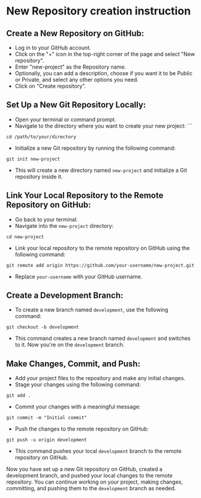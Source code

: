 # New Repository creation instruction

## Create a New Repository on GitHub:
 - Log in to your GitHub account.
- Click on the "+" icon in the top-right corner of the page and select "New repository".
- Enter "new-project" as the Repository name.
- Optionally, you can add a description, choose if you want it to be Public or Private, and select any other options you need.
- Click on "Create repository".
## Set Up a New Git Repository Locally:
- Open your terminal or command prompt.
- Navigate to the directory where you want to create your new project: ```
```
cd /path/to/your/directory
```

- Initialize a new Git repository by running the following command:
```
git init new-project
```
- This will create a new directory named `new-project` and initialize a Git repository inside it.
## Link Your Local Repository to the Remote Repository on GitHub:
- Go back to your terminal.
- Navigate into the `new-project` directory:
```
cd new-project
```
- Link your local repository to the remote repository on GitHub using the following command:
```
git remote add origin https://github.com/your-username/new-project.git
```
- Replace `your-username` with your GitHub username.
## Create a Development Branch:
- To create a new branch named `development`, use the following command:
```
git checkout -b development
```
- This command creates a new branch named `development` and switches to it. Now you're on the `development` branch.
## Make Changes, Commit, and Push:
- Add your project files to the repository and make any initial changes.
- Stage your changes using the following command:
```
git add .
```
- Commit your changes with a meaningful message:
```
git commit -m "Initial commit"
```
- Push the changes to the remote repository on GitHub:
```
git push -u origin development
```
- This command pushes your local `development` branch to the remote repository on GitHub.

Now you have set up a new Git repository on GitHub, created a development branch, and pushed your local changes to the remote repository. You can continue working on your project, making changes, committing, and pushing them to the `development` branch as needed.